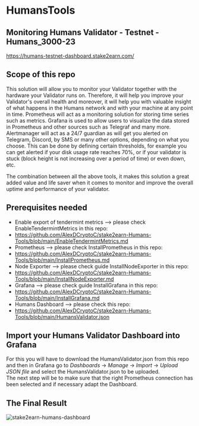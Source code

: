 # HumansTools
## Monitoring Humans Validator - Testnet - Humans_3000-23
https://humans-testnet-dashboard.stake2earn.com/

## Scope of this repo

This solution will allow you to monitor your Validator together with the hardware your Validator runs on. Therefore, it will help you improve your Validator's overall health and moreover, it will help you with valuable insight of what happens in the Humans network and with your machine at any point in time. 
Prometheus will act as a monitoring solution for storing time series such as metrics. 
Grafana is used to allow users to visualize the data stored in Prometheus and other sources such as Telegraf and many more. 
Alertmanager will act as a 24/7 guardian as will get you alerted on Telegram, Discord, by SMS or many other options, depending on what you choose. This can be done by defining certain thresholds, for example you can get alerted if your disk usage rate reaches 70%, or if your validator is stuck (block height is not increasing over a period of time) or even down, etc. 

The combination between all the above tools, it makes this solution a great added value and life saver when it comes to monitor and improve the overall uptime and performance of your validator.   

## Prerequisites needed
* Enable export of tendermint metrics --> please check EnableTendermintMetrics in this repo:
* https://github.com/AlexDCryptoC/stake2earn-Humans-Tools/blob/main/EnableTendermintMetrics.md
* Prometheus  --> please check InstallPrometheus in this repo: 
* https://github.com/AlexDCryptoC/stake2earn-Humans-Tools/blob/main/InstallPrometheus.md
* Node Exporter  --> please check guide InstallNodeExporter in this repo:
* https://github.com/AlexDCryptoC/stake2earn-Humans-Tools/blob/main/InstallNodeExporter.md
* Grafana  --> please check guide InstallGrafana in this repo:
* https://github.com/AlexDCryptoC/stake2earn-Humans-Tools/blob/main/InstallGrafana.md
* Humans Dashboard  --> please check this repo: 
* https://github.com/AlexDCryptoC/stake2earn-Humans-Tools/blob/main/HumansValidator.json

## Import your Humans Validator Dashboard into Grafana  
For this you will have to download the HumansValidator.json from this repo and then in Grafana go to *Dashboards* -> *Manage* -> *Import* -> *Upload JSON file* and select the HumansValidator.json to be uploaded.  
The next step will be to make sure that the right Prometheus connection has been selected and if necessary adapt the Dashboard.

## The Final Result
![stake2earn-humans-dashboard](https://github.com/AlexDCryptoC/stake2earn-Humans-Tools/assets/18679675/fc49b43a-9e3f-48ba-8e29-f16b4cf0d3cf)
